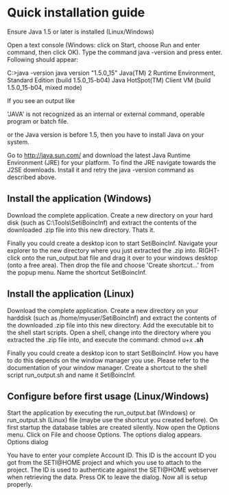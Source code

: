 # Quick installation guide #

Ensure Java 1.5 or later is installed (Linux/Windows)

Open a text console (Windows: click on Start, choose Run and enter command, then click OK).
Type the command java -version and press enter. Following should appear:

C:\>java -version
java version "1.5.0\_15"
Java(TM) 2 Runtime Environment, Standard Edition (build 1.5.0\_15-b04)
Java HotSpot(TM) Client VM (build 1.5.0\_15-b04, mixed mode)

If you see an output like

'JAVA' is not recognized as an internal or external command,
operable program or batch file.

or the Java version is before 1.5, then you have to install Java on your system.

Go to http://java.sun.com/ and download the latest Java Runtime Environment (JRE) for your platform. To find the JRE navigate towards the J2SE downloads. Install it and retry the java -version command as described above.

## Install the application (Windows) ##

Download the complete application. Create a new directory on your hard disk (such as C:\Tools\SetiBoincInf) and extract the contents of the downloaded .zip file into this new directory. Thats it.

Finally you could create a desktop icon to start SetiBoincInf. Navigate your explorer to the new directory where you just extracted the .zip into. RIGHT-click onto the run\_output.bat file and drag it over to your windows desktop (onto a free area). Then drop the file and choose 'Create shortcut...' from the popup menu. Name the shortcut SetiBoincInf.

## Install the application (Linux) ##

Download the complete application. Create a new directory on your harddisk (such as /home/myuser/SetiBoincInf) and extract the contents of the downloaded .zip file into this new directory.
Add the executable bit to the shell start scripts. Open a shell, change into the directory where you extracted the .zip file into, and execute the command: chmod u+x **.sh**

Finally you could create a desktop icon to start SetiBoincInf. How you have to do this depends on the window manager you use. Please refer to the documentation of your window manager.
Create a shortcut to the shell script run\_output.sh and name it SetiBoincInf.

## Configure before first usage (Linux/Windows) ##

Start the application by executing the run\_output.bat (Windows) or run\_output.sh (Linux) file (maybe use the shortcut you created before). On first startup the database tables are created silently.
Now open the Options menu. Click on File and choose Options. The options dialog appears.
Options dialog

You have to enter your complete Account ID. This ID is the account ID you got from the SETI@HOME project and which you use to attach to the project. The ID is used to authenticate against the SETI@HOME webserver when retrieving the data.
Press OK to leave the dialog. Now all is setup properly.